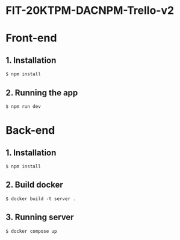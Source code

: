 ﻿# FIT-20KTPM-DACNPM-Trello-v2

# Front-end
## 1. Installation
```
$ npm install
```
## 2. Running the app
```
$ npm run dev
```

# Back-end
## 1. Installation
```
$ npm install
```
## 2. Build docker
```
$ docker build -t server .
```
## 3. Running server
```
$ docker compose up
```
